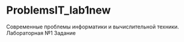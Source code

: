 # ProblemsIT_lab1new
Современные проблемы информатики и вычислительной техники. Лабораторная №1
Задание 
